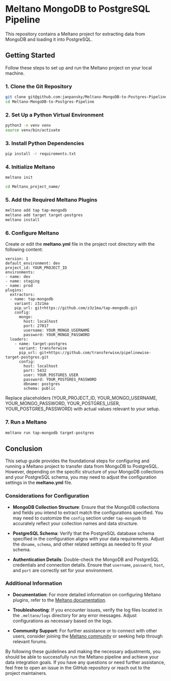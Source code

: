 # Meltano MongoDB to PostgreSQL Pipeline

This repository contains a Meltano project for extracting data from MongoDB and loading it into PostgreSQL.

## Getting Started

Follow these steps to set up and run the Meltano project on your local machine.

### 1. Clone the Git Repository

```sh
git clone git@github.com:janpansky/Meltano-MongoDB-to-Postgres-Pipeline.git
cd Meltano-MongoDB-to-Postgres-Pipeline
```

### 2. Set Up a Python Virtual Environment

```sh
python3 -m venv venv
source venv/bin/activate
```

### 3. Install Python Dependencies

```sh
pip install -r requirements.txt
```

### 4. Initialize Meltano

```sh
meltano init
```

```sh
cd Meltano_project_name/
```

### 5. Add the Required Meltano Plugins

```sh
meltano add tap tap-mongodb
meltano add target target-postgres
meltano install
```

### 6. Configure Meltano

Create or edit the **meltano.yml** file in the project root directory with the following content:

```
version: 1
default_environment: dev
project_id: YOUR_PROJECT_ID
environments:
- name: dev
- name: staging
- name: prod
plugins:
  extractors:
  - name: tap-mongodb
    variant: z3z1ma
    pip_url: git+https://github.com/z3z1ma/tap-mongodb.git
    config:
      mongo:
        host: localhost
        port: 27017
        username: YOUR_MONGO_USERNAME
        password: YOUR_MONGO_PASSWORD
  loaders:
    - name: target-postgres
      variant: transferwise
      pip_url: git+https://github.com/transferwise/pipelinewise-target-postgres.git
      config:
        host: localhost
        port: 5432
        user: YOUR_POSTGRES_USER
        password: YOUR_POSTGRES_PASSWORD
        dbname: postgres
        schema: public
```
Replace placeholders (YOUR_PROJECT_ID, YOUR_MONGO_USERNAME, YOUR_MONGO_PASSWORD, YOUR_POSTGRES_USER, YOUR_POSTGRES_PASSWORD) with actual values relevant to your setup.

### 7. Run a Meltano

```sh
meltano run tap-mongodb target-postgres
```

## Conclusion

This setup guide provides the foundational steps for configuring and running a Meltano project to transfer data from MongoDB to PostgreSQL. However, depending on the specific structure of your MongoDB collections and your PostgreSQL schema, you may need to adjust the configuration settings in the **meltano.yml** file.

### Considerations for Configuration

- **MongoDB Collection Structure**: Ensure that the MongoDB collections and fields you intend to extract match the configurations specified. You may need to customize the `config` section under `tap-mongodb` to accurately reflect your collection names and data structure.

- **PostgreSQL Schema**: Verify that the PostgreSQL database schema specified in the configuration aligns with your data requirements. Adjust the `dbname`, `schema`, and other related settings as needed to fit your schema.

- **Authentication Details**: Double-check the MongoDB and PostgreSQL credentials and connection details. Ensure that `username`, `password`, `host`, and `port` are correctly set for your environment.

### Additional Information

- **Documentation**: For more detailed information on configuring Meltano plugins, refer to the [Meltano documentation](https://docs.meltano.com/).

- **Troubleshooting**: If you encounter issues, verify the log files located in the `.meltano/logs` directory for any error messages. Adjust configurations as necessary based on the logs.

- **Community Support**: For further assistance or to connect with other users, consider joining the [Meltano community](https://meltano.com/community) or seeking help through relevant forums.

By following these guidelines and making the necessary adjustments, you should be able to successfully run the Meltano pipeline and achieve your data integration goals. If you have any questions or need further assistance, feel free to open an issue in the GitHub repository or reach out to the project maintainers.

